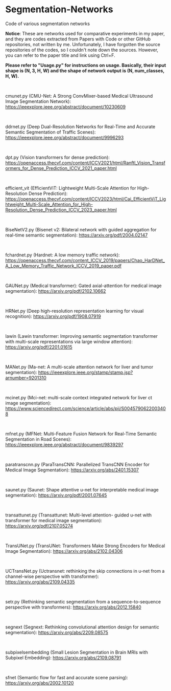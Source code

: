 # Segmentation-Networks

Code of various segmentation networks

**Notice**: These are networks used for comparative experiments in my paper, and they are codes extracted from Papers with Code or other GitHub repositories, not written by me. Unfortunately, I have forgotten the source repositories of the codes, so I couldn't note down the sources. However, you can refer to the paper title and link using Ctrl+F.

**Please refer to "Usage.py" for instructions on usage. Basically, their input shape is (N, 3, H, W) and the shape of network output is (N, num_classes, H, W).**

<br/>

cmunet.py (CMU-Net: A Strong ConvMixer-based Medical Ultrasound Image Segmentation Network): https://ieeexplore.ieee.org/abstract/document/10230609

<br/>

ddrnet.py (Deep Dual-Resolution Networks for Real-Time and Accurate Semantic Segmentation of Traffic Scenes): https://ieeexplore.ieee.org/abstract/document/9996293

<br/>

dpt.py (Vision  transformers  for dense prediction): https://openaccess.thecvf.com/content/ICCV2021/html/Ranftl_Vision_Transformers_for_Dense_Prediction_ICCV_2021_paper.html

<br/>

efficient_vit (EfficientViT: Lightweight Multi-Scale Attention for High-Resolution Dense Prediction): https://openaccess.thecvf.com/content/ICCV2023/html/Cai_EfficientViT_Lightweight_Multi-Scale_Attention_for_High-Resolution_Dense_Prediction_ICCV_2023_paper.html

<br/>

BiseNetV2.py (Bisenet v2: Bilateral network with guided aggregation for real-time semantic segmentation): https://arxiv.org/pdf/2004.02147

<br/>

fchardnet.py (Hardnet: A low memory traffic network): https://openaccess.thecvf.com/content_ICCV_2019/papers/Chao_HarDNet_A_Low_Memory_Traffic_Network_ICCV_2019_paper.pdf

<br/>

GAUNet.py (Medical transformer): 
Gated axial-attention for medical image segmentation): https://arxiv.org/pdf/2102.10662

<br/>

HRNet.py (Deep high-resolution representation 
learning  for  visual  recognition): https://arxiv.org/pdf/1908.07919

<br/>

lawin (Lawin 
transformer: Improving semantic segmentation transformer with 
multi-scale  representations  via  large  window  attention): https://arxiv.org/pdf/2201.01615

<br/>

MANet.py (Ma-net: A multi-scale attention network 
for liver and tumor segmentation): https://ieeexplore.ieee.org/stamp/stamp.jsp?arnumber=9201310

<br/>

mcinet.py (Mci-net: multi-scale context integrated 
network for liver ct image segmentation): https://www.sciencedirect.com/science/article/abs/pii/S0045790622003408

<br/>

mfnet.py (MFNet: Multi-Feature Fusion Network for 
Real-Time  Semantic  Segmentation  in  Road  Scenes): https://ieeexplore.ieee.org/abstract/document/9839297

<br/>

paratranscnn.py (ParaTransCNN: Parallelized TransCNN Encoder for Medical Image Segmentation): https://arxiv.org/abs/2401.15307

<br/>

saunet.py (Saunet:   Shape   attentive  u-net   for 
interpretable   medical   image   segmentation): https://arxiv.org/pdf/2001.07645

<br/>

transattunet.py (Transattunet:  Multi-level  attention- 
guided u-net with transformer for medical image segmentation): https://arxiv.org/pdf/2107.05274

<br/>

TransUNet.py (TransUNet: Transformers Make Strong Encoders for Medical Image Segmentation): https://arxiv.org/abs/2102.04306

<br/>

UCTransNet.py (Uctransnet:  rethinking  the  skip 
connections  in  u-net  from  a  channel-wise  perspective  with 
transformer): https://arxiv.org/abs/2109.04335

<br/>

setr.py (Rethinking semantic segmentation from 
a  sequence-to-sequence  perspective  with  transformers): https://arxiv.org/abs/2012.15840

<br/>

segnext (Segnext: Rethinking convolutional 
attention design for semantic segmentation): https://arxiv.org/abs/2209.08575

<br/>

subpixelsembedding (Small Lesion Segmentation in Brain MRIs 
with  Subpixel  Embedding): https://arxiv.org/abs/2109.08791

<br/>

sfnet (Semantic flow for fast and accurate scene 
parsing): https://arxiv.org/abs/2002.10120










